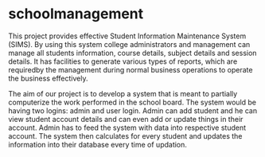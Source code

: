 # schoolmanagement
This project provides effective Student Information Maintenance System (SIMS). By using this
system college administrators and management can manage all students information, course
details, subject details and session details.
It has facilities to generate various types of reports, which are requiredby the management during
normal business operations to operate the business effectively.

The aim of our project is to develop a system that is meant to partially computerize the
work performed in the school board.
 The system would be having two logins: admin and user login. Admin can add student and
he can view student account details and can even add or update things in their account. Admin has
to feed the system with data into respective student account. The system then calculates for every
student and updates the information into their database every time of updation.
